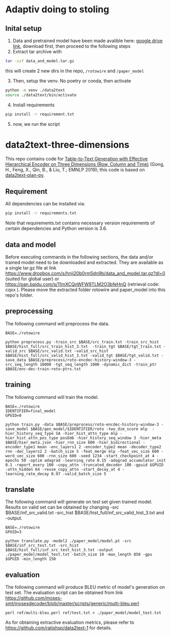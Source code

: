 # Adaptiv doing to stoling

## Inital setup


1. Data and pretrained model have been made avalible here: [google drive link](https://drive.google.com/file/d/1RPvVVnqpeC1FvgyzELlrpA6ciX4bTwxk/view?usp=share_link), download first, then proceed to the following steps
2. Extract tar archive with
```bash
tar -xzf data_and_model.tar.gz
```
this will create 2 new dirs in the repo, `/rotowire` and `/paper_model`

3. Then, setup the venv. No poetry or conda, then activate
```bash
python -m venv ./data2text
source ./data2text/bin/activate
```
4. Install requirements
```bash
pip install -r requirement.txt
```
5. now, we run the script


# data2text-three-dimensions

This repo contains code for [Table-to-Text Generation with Effective Hierarchical Encoder on Three Dimensions (Row, Column and Time)](https://www.aclweb.org/anthology/D19-1310.pdf) (Gong, H., Feng, X., Qin, B., & Liu, T.; EMNLP 2019); this code is based on [data2text-plan-py](https://github.com/ratishsp/data2text-plan-py).


## Requirement

All dependencies can be installed via:

```bash
pip install -r requirements.txt
```

Note that requirements.txt contains necessary version requirements of certain dependencies and Python version is 3.6.

## data and model

Before executing commands in the following sections, the data and/or trained model need to be downloaded and extracted. They are available as a single tar.gz file at link https://www.dropbox.com/s/hnij20b0rm5dn9b/data_and_model.tar.gz?dl=0 (suited for global user) or https://pan.baidu.com/s/11mXCQnWFW9TLM2O3bfeHnQ (retrieval code: cqxx ). Please move the extracted folder rotowire and paper_model into this repo's folder.

## preprocessing

The following command will preprocess the data.

```
BASE=./rotowire

python preprocess.py -train_src $BASE/src_train.txt -train_src_hist $BASE/hist_full/src_train_hist_3.txt  -train_tgt $BASE/tgt_train.txt -valid_src $BASE/src_valid.txt -valid_src_hist $BASE/hist_full/src_valid_hist_3.txt -valid_tgt $BASE/tgt_valid.txt -save_data $BASE/preprocess/roto-encdec-history-window-3 -src_seq_length 10000 -tgt_seq_length 1000 -dynamic_dict -train_ptr $BASE/enc-dec-train-roto-ptrs.txt
```

## training

The following command will train the model.

```
BASE=./rotowire
IDENTIFIER=final_model
GPUID=0

python train.py -data $BASE/preprocess/roto-encdec-history-window-3 -save_model $BASE/gen_model/$IDENTIFIER/roto -two_dim_score mlp  -hier_history_seq_type SA -hier_hist_attn_type mlp -hier_hist_attn_pos_type posEmb -hier_history_seq_window 3 -hier_meta $BASE/hier_meta.json -hier_rnn_size 600 -hier_bidirectional -encoder_type1 mean -enc_layers1 2 -encoder_type2 mean -decoder_type2 rnn -dec_layers2 2 -batch_size 5 -feat_merge mlp -feat_vec_size 600 -word_vec_size 600 -rnn_size 600 -seed 1234 -start_checkpoint_at 4 -epochs 50 -optim adagrad -learning_rate 0.15 -adagrad_accumulator_init 0.1 -report_every 100 -copy_attn -truncated_decoder 100 -gpuid $GPUID -attn_hidden 64 -reuse_copy_attn -start_decay_at 4 -learning_rate_decay 0.97 -valid_batch_size 5
```

## translate

The following command will generate on test set given trained model. Results on valid set can be obtained by changing -src $BASE/inf_src_valid.txt -src_hist $BASE/hist_full/inf_src_valid_hist_3.txt and -output.

```
BASE=./rotowire
GPUID=3

python translate.py -model2 ./paper_model/model.pt -src $BASE/inf_src_test.txt -src_hist $BASE/hist_full/inf_src_test_hist_3.txt -output ./paper_model/model_test.txt -batch_size 10 -max_length 850 -gpu $GPUID -min_length 150
```

## evaluation

The following command will produce BLEU metric of model's generation on test set. The evaluation script can be obtained from link https://github.com/moses-smt/mosesdecoder/blob/master/scripts/generic/multi-bleu.perl

```
perl ref/multi-bleu.perl ref/test.txt < ./paper_model/model_test.txt
```

As for obtaining extractive evaluation metrics, please refer to https://github.com/ratishsp/data2text-1 for details.
